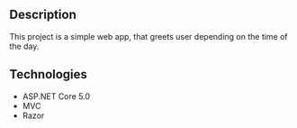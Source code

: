 ## Description
This project is a simple web app, that greets user depending on the time of the day. 

## Technologies
* ASP.NET Core 5.0
* MVC
* Razor
